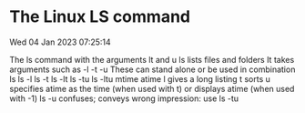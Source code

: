 The Linux LS command
====================
Wed 04 Jan 2023 07:25:14

The ls command with the arguments lt and u
ls lists files and folders
It takes arguments such as -l -t -u
These can stand alone or be used in combination
ls
ls -l
ls -t
ls -lt
ls -tu
ls -ltu
mtime
atime
l gives a long listing
t sorts
u specifies atime as the time (when used with t) or displays atime (when used with -1)
ls -u confuses; conveys wrong impression: use ls -tu
